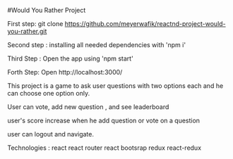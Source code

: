 #Would You Rather Project


First step: git clone https://github.com/meyerwafik/reactnd-project-would-you-rather.git

Second step : installing all needed dependencies with 'npm i'

Third Step : Open the app using 'npm start'

Forth Step: Open http://localhost:3000/

This project is a game to ask user questions with two options each and he can choose one option only.

User can vote, add new question , and see leaderboard

user's score increase when he add question or vote on a question

user can logout and navigate.

Technologies :
react
react router
react bootsrap
redux
react-redux